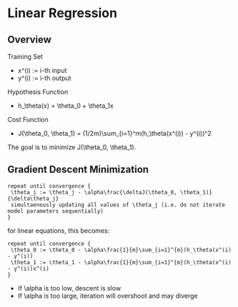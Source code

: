 # Linear Regression

## Overview
Training Set
  * x^(i) := i-th input
  * y^(i) := i-th output

Hypothesis Function
  * h_\theta(x) = \theta_0 + \theta_1x

Cost Function
  * J(\theta_0, \theta_1) = (1/2m)\sum_{i=1}^m(h_\theta(x^(i)) - y^(i))^2

The goal is to minimize J(\theta_0, \theta_1). 

## Gradient Descent Minimization

```text
repeat until convergence {
 \theta_j := \theta_j - \alpha\frac{\deltaJ(\theta_0, \theta_1)}{\delta\theta_j}
 simultaenously updating all values of \theta_j (i.e. do not iterate model parameters sequentially)
}
```

for linear equations, this becomes:
```text
repeat until convergence {
 \theta_0 := \theta_0 - \alpha\frac{1}{m}\sum_{i=1}^{m}(h_\theta(x^(i) - y^(i))
 \theta_1 := \theta_1 - \alpha\frac{1}{m}\sum_{i=1}^{m}(h_\theta(x^(i) - y^(i))x^(i)
}
```

 * If \alpha is too low, descent is slow
 * If \alpha is too large, iteration will overshoot and may diverge
